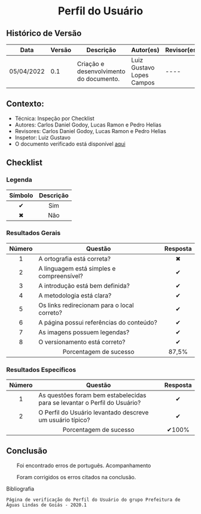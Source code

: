 # <center>Perfil do Usuário

## Histórico de Versão

| Data       | Versão | Descrição                               | Autor(es)                | Revisor(es)         |
| ---------- | ------ | ----------------------------------------| ------------------------ | ------------------- |
| 05/04/2022 | 0.1    | Criação e desenvolvimento do documento. | Luiz Gustavo Lopes Campos| ----                |

<div align="justify">

## Contexto:

- Técnica: Inspeção por Checklist
- Autores: Carlos Daniel Godoy, Lucas Ramon e Pedro Helias
- Revisores: Carlos Daniel Godoy, Lucas Ramon e Pedro Helias
- Inspetor: Luiz Gustavo
- O documento verificado está disponível [aqui](documentos/paginas/projeto/PerfildeUsuario/perfilDeUsuario.md)

## Checklist

### Legenda

|  Símbolo  |   Descrição   |
|-----------|---------------|
| <center>✔ | <center>Sim   |
| <center>✖ | <center>Não   |

### Resultados Gerais
| Número    | <center>Questão                               | Resposta      |
| ----------| --------------------------------------------- | ------------- |
| <center>1 | A ortografia está correta?                    | <center>✖     |
| <center>2 | A linguagem está simples e compreensível?     | <center>✔     |
| <center>3 | A introdução está bem definida?               | <center>✔     |
| <center>4 | A metodologia está clara?                     | <center>✔     |
| <center>5 | Os links redirecionam para o local correto?   | <center>✔     |
| <center>6 | A página possui referências do conteúdo?      | <center>✔     |
| <center>7 | As imagens possuem legendas?                  | <center>✔     |
| <center>8 | O versionamento está correto?                 | <center>✔     |
|           | <center>Porcentagem de sucesso                | <center>87,5% |


### Resultados Específicos

| Número    | <center>Questão                                                           | Resposta         |
|-----------| ------------------------------------------------------------------------- | ---------------- |
|<center>1  | As questões foram bem estabelecidas para se levantar o Perfil do Usuário? | <center>✔        |
|<center>2  | O Perfil do Usuário levantado descreve um usuário típico?                 | <center>✔        |
|           | <center>Porcentagem de sucesso                                            | <center>✔100%    |

## Conclusão

  Foi encontrado erros de português.
Acompanhamento

  Foram corrigidos os erros citados na conclusão.

</div>

Bibliografia

    Página de verificação do Perfil do Usuário do grupo Prefeitura de Águas Lindas de Goiás - 2020.1
